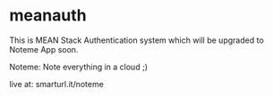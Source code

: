# meanauth

This is MEAN Stack Authentication system which will be upgraded to Noteme App soon.

Noteme: Note everything in a cloud ;)

live at: smarturl.it/noteme
